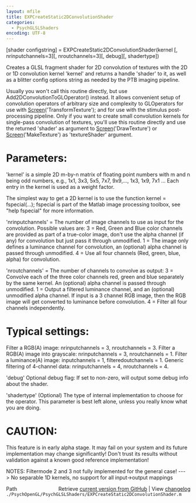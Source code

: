 ```yaml
---
layout: mfile
title: EXPCreateStatic2DConvolutionShader
categories:
  - PsychGLSLShaders
encoding: UTF-8
---
```


\[shader configstring\] = EXPCreateStatic2DConvolutionShader\(kernel \[, nrinputchannels=3\]\[, nroutchannels=3\]\[, debug\]\[, shadertype\]\)

Creates a GLSL fragment shader for 2D convolution of textures with
the 2D or 1D convolution kernel 'kernel' and returns a handle 'shader'
to it, as well as a blitter config options string as needed by the
PTB imaging pipeline.

Usually you won't call this routine directly, but use
Add2DConvolutionToGLOperator\(\) instead. It allows convenient setup of
convolution operators of arbitrary size and complexity to GLOperators
for use with [Screen](/docs/Screen)\('TransformTexture'\); and for use with the stimulus
post-processing pipeline. Only if you want to create small convolution
kernels for single-pass convolution of textures, you'll use this routine
directly and use the returned 'shader' as argument to [Screen](/docs/Screen)\('DrawTexture'\)
or [Screen](/docs/Screen)\('MakeTexture'\) as 'textureShader' argument.

# Parameters:

'kernel' is a simple 2D m-by-n matrix of floating point numbers with m and
n being odd numbers, e.g., 1x1, 3x3, 5x5, 7x7, 9x9,..., 1x3, 1x9, 7x1 ...
Each entry in the kernel is used as a weight factor.

The simplest way to get a 2D kernel is to use the function
kernel = fspecial\(...\); fspecial is part of the Matlab image
processing toolbox, see "help fspecial" for more information.

'nrinputchannels' = The number of image channels to use as input for the
convolution. Possible values are: 3 = Red, Green and Blue color channels are
provided as part of a true-color image, don't use the alpha channel \(if
any\) for convolution but just pass it through unmodified. 1 = The image
only defines a luminance channel for convolution, an \(optional\) alpha
channel is passed through unmodified. 4 = Use all four channels \(Red,
green, blue, alpha\) for convolution.

'nroutchannels' = The number of channels to convolve as output: 3 =
Convolve each of the three color channels red, green and blue separately
by the same kernel. An \(optional\) alpha channel is passed through unmodified.
1 = Output a filtered luminance channel, and an \(optional\) unmodified
alpha channel. If input is a 3 channel RGB image, then the RGB image will
get converted to luminance before convolution. 4 = Filter all four
channels independently.

# Typical settings:

Filter a RGB\(A\) image: nrinputchannels = 3, nroutchannels = 3.
Filter a RGB\(A\) image into grayscale: nrinputchannels = 3, nroutchannels = 1.
Filter a luminance\(A\) image: inputchannels = 1, filteredoutchannels = 1.
Generic filtering of 4-channel data: nrinputchannels = 4, nroutchannels = 4.

'debug' Optional debug flag: If set to non-zero, will output some debug
info about the shader.

'shadertype' \(Optional\) The type of internal implementation to choose for
the operator. This parameter is best left alone, unless you really know
what you are doing.

# CAUTION:

This feature is in early alpha stage. It may fail on your system and its
future implementation may change significantly\! Don't trust its results
without validation against a known good reference implementation\!

NOTES: Filtermode 2 and 3 not fully implemented for the general case\!
---\> No separable 1D kernels, no support for all input-\>output mappings


<div class="code_header" style="text-align:right;">
  <span style="float:left;">Path&nbsp;&nbsp;</span> <span class="counter">Retrieve <a href=
  "https://raw.github.com/Psychtoolbox-3/Psychtoolbox-3/beta/./PsychOpenGL/PsychGLSLShaders/EXPCreateStatic2DConvolutionShader.m">current version from GitHub</a> | View <a href=
  "https://github.com/Psychtoolbox-3/Psychtoolbox-3/commits/beta/./PsychOpenGL/PsychGLSLShaders/EXPCreateStatic2DConvolutionShader.m">changelog</a></span>
</div>
<div class="code">
  <code>./PsychOpenGL/PsychGLSLShaders/EXPCreateStatic2DConvolutionShader.m</code>
</div>

